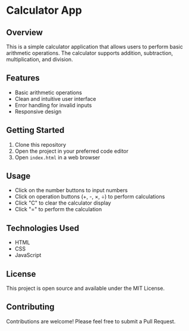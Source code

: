 # Calculator App

## Overview
This is a simple calculator application that allows users to perform basic arithmetic operations. The calculator supports addition, subtraction, multiplication, and division.

## Features
- Basic arithmetic operations
- Clean and intuitive user interface
- Error handling for invalid inputs
- Responsive design

## Getting Started
1. Clone this repository
2. Open the project in your preferred code editor
3. Open `index.html` in a web browser

## Usage
- Click on the number buttons to input numbers
- Click on operation buttons (+, -, ×, ÷) to perform calculations
- Click "C" to clear the calculator display
- Click "=" to perform the calculation

## Technologies Used
- HTML
- CSS
- JavaScript

## License
This project is open source and available under the MIT License.

## Contributing
Contributions are welcome! Please feel free to submit a Pull Request.
